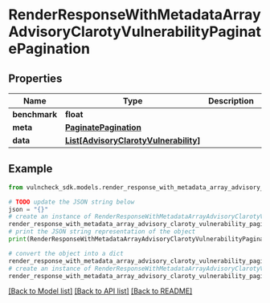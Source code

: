 # RenderResponseWithMetadataArrayAdvisoryClarotyVulnerabilityPaginatePagination


## Properties

Name | Type | Description | Notes
------------ | ------------- | ------------- | -------------
**benchmark** | **float** |  | [optional] 
**meta** | [**PaginatePagination**](PaginatePagination.md) |  | [optional] 
**data** | [**List[AdvisoryClarotyVulnerability]**](AdvisoryClarotyVulnerability.md) |  | [optional] 

## Example

```python
from vulncheck_sdk.models.render_response_with_metadata_array_advisory_claroty_vulnerability_paginate_pagination import RenderResponseWithMetadataArrayAdvisoryClarotyVulnerabilityPaginatePagination

# TODO update the JSON string below
json = "{}"
# create an instance of RenderResponseWithMetadataArrayAdvisoryClarotyVulnerabilityPaginatePagination from a JSON string
render_response_with_metadata_array_advisory_claroty_vulnerability_paginate_pagination_instance = RenderResponseWithMetadataArrayAdvisoryClarotyVulnerabilityPaginatePagination.from_json(json)
# print the JSON string representation of the object
print(RenderResponseWithMetadataArrayAdvisoryClarotyVulnerabilityPaginatePagination.to_json())

# convert the object into a dict
render_response_with_metadata_array_advisory_claroty_vulnerability_paginate_pagination_dict = render_response_with_metadata_array_advisory_claroty_vulnerability_paginate_pagination_instance.to_dict()
# create an instance of RenderResponseWithMetadataArrayAdvisoryClarotyVulnerabilityPaginatePagination from a dict
render_response_with_metadata_array_advisory_claroty_vulnerability_paginate_pagination_from_dict = RenderResponseWithMetadataArrayAdvisoryClarotyVulnerabilityPaginatePagination.from_dict(render_response_with_metadata_array_advisory_claroty_vulnerability_paginate_pagination_dict)
```
[[Back to Model list]](../README.md#documentation-for-models) [[Back to API list]](../README.md#documentation-for-api-endpoints) [[Back to README]](../README.md)


